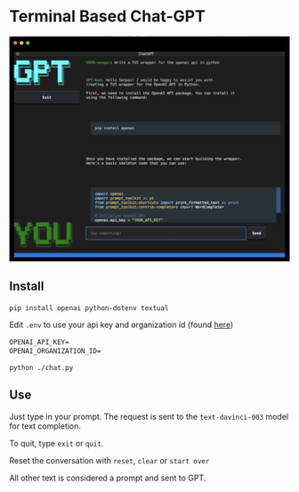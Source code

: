 # Terminal Based Chat-GPT

![chat](img.jpg)

## Install

```
pip install openai python-dotenv textual
```

Edit `.env` to use your api key and organization id (found [here](https://platform.openai.com/account/org-settings))

```
OPENAI_API_KEY=
OPENAI_ORGANIZATION_ID=
```

```
python ./chat.py
```

## Use

Just type in your prompt. The request is sent to the `text-davinci-003` model for text completion.

To quit, type `exit` or `quit`.

Reset the conversation with `reset`, `clear` or `start over`

All other text is considered a prompt and sent to GPT.